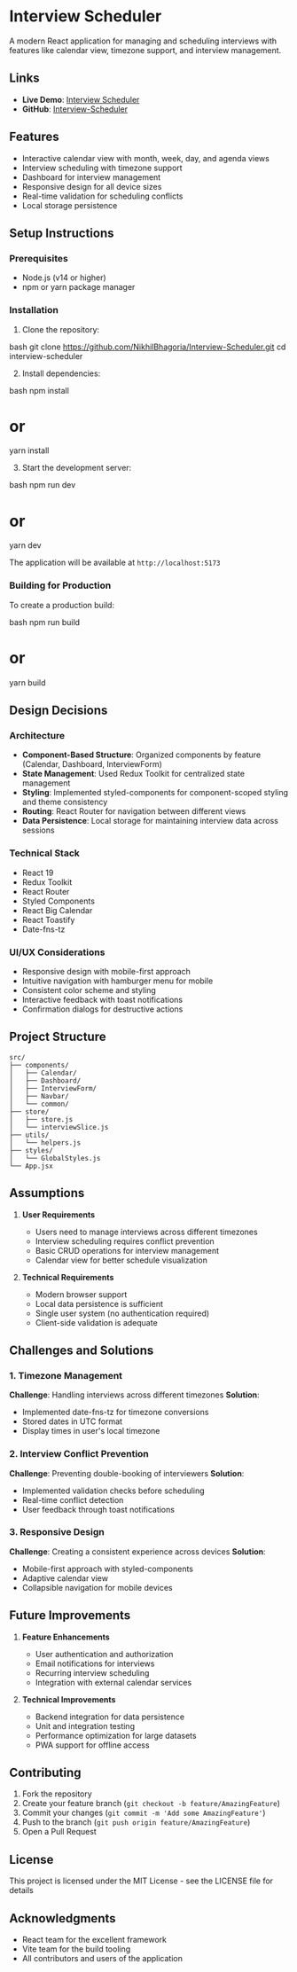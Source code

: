 # Interview Scheduler

A modern React application for managing and scheduling interviews with features like calendar view, timezone support, and interview management.

## Links
- **Live Demo**: [Interview Scheduler](https://clinquant-donut-876ecc.netlify.app/)
- **GitHub**: [Interview-Scheduler](https://github.com/NikhilBhagoria/Interview-Scheduler.git)

## Features

- Interactive calendar view with month, week, day, and agenda views
- Interview scheduling with timezone support
- Dashboard for interview management
- Responsive design for all device sizes
- Real-time validation for scheduling conflicts
- Local storage persistence

## Setup Instructions

### Prerequisites
- Node.js (v14 or higher)
- npm or yarn package manager

### Installation

1. Clone the repository:

bash
git clone https://github.com/NikhilBhagoria/Interview-Scheduler.git
cd interview-scheduler

2. Install dependencies:

bash
npm install
# or
yarn install

3. Start the development server:

bash
npm run dev
# or
yarn dev

The application will be available at `http://localhost:5173`

### Building for Production

To create a production build:

bash
npm run build
# or
yarn build

## Design Decisions

### Architecture
- **Component-Based Structure**: Organized components by feature (Calendar, Dashboard, InterviewForm)
- **State Management**: Used Redux Toolkit for centralized state management
- **Styling**: Implemented styled-components for component-scoped styling and theme consistency
- **Routing**: React Router for navigation between different views
- **Data Persistence**: Local storage for maintaining interview data across sessions

### Technical Stack
- React 19
- Redux Toolkit
- React Router
- Styled Components
- React Big Calendar
- React Toastify
- Date-fns-tz

### UI/UX Considerations
- Responsive design with mobile-first approach
- Intuitive navigation with hamburger menu for mobile
- Consistent color scheme and styling
- Interactive feedback with toast notifications
- Confirmation dialogs for destructive actions

## Project Structure

```
src/
├── components/
│   ├── Calendar/
│   ├── Dashboard/
│   ├── InterviewForm/
│   ├── Navbar/
│   └── common/
├── store/
│   ├── store.js
│   └── interviewSlice.js
├── utils/
│   └── helpers.js
├── styles/
│   └── GlobalStyles.js
└── App.jsx
```

## Assumptions

1. **User Requirements**
   - Users need to manage interviews across different timezones
   - Interview scheduling requires conflict prevention
   - Basic CRUD operations for interview management
   - Calendar view for better schedule visualization

2. **Technical Requirements**
   - Modern browser support
   - Local data persistence is sufficient
   - Single user system (no authentication required)
   - Client-side validation is adequate

## Challenges and Solutions

### 1. Timezone Management
**Challenge**: Handling interviews across different timezones
**Solution**: 
- Implemented date-fns-tz for timezone conversions
- Stored dates in UTC format
- Display times in user's local timezone

### 2. Interview Conflict Prevention
**Challenge**: Preventing double-booking of interviewers
**Solution**: 
- Implemented validation checks before scheduling
- Real-time conflict detection
- User feedback through toast notifications

### 3. Responsive Design
**Challenge**: Creating a consistent experience across devices
**Solution**: 
- Mobile-first approach with styled-components
- Adaptive calendar view
- Collapsible navigation for mobile devices

## Future Improvements

1. **Feature Enhancements**
   - User authentication and authorization
   - Email notifications for interviews
   - Recurring interview scheduling
   - Integration with external calendar services

2. **Technical Improvements**
   - Backend integration for data persistence
   - Unit and integration testing
   - Performance optimization for large datasets
   - PWA support for offline access

## Contributing

1. Fork the repository
2. Create your feature branch (`git checkout -b feature/AmazingFeature`)
3. Commit your changes (`git commit -m 'Add some AmazingFeature'`)
4. Push to the branch (`git push origin feature/AmazingFeature`)
5. Open a Pull Request

## License

This project is licensed under the MIT License - see the LICENSE file for details

## Acknowledgments

- React team for the excellent framework
- Vite team for the build tooling
- All contributors and users of the application

